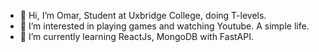 - 👋 Hi, I’m Omar, Student at Uxbridge College, doing T-levels.
- 👀 I’m interested in playing games and watching Youtube. A simple life.
- 🌱 I’m currently learning ReactJs, MongoDB with FastAPI.

<!---
OmarAlaa12330/OmarAlaa12330 is a ✨ special ✨ repository because its `README.md` (this file) appears on your GitHub profile.
You can click the Preview link to take a look at your changes.
--->
